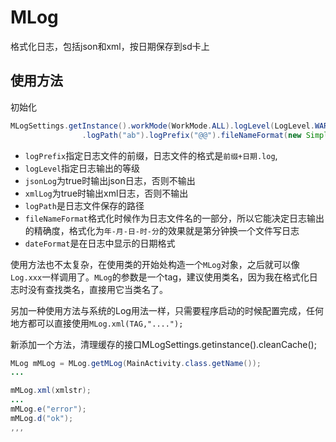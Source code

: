 # MLog
格式化日志，包括json和xml，按日期保存到sd卡上
## 使用方法
初始化
``` java
MLogSettings.getInstance().workMode(WorkMode.ALL).logLevel(LogLevel.WARN).jsonLog(true).xmlLog(true)
                .logPath("ab").logPrefix("@@").fileNameFormat(new SimpleDateFormat("yyyy-MM-dd-HH"));
```
* `logPrefix`指定日志文件的前缀，日志文件的格式是`前缀+日期.log`,
* `logLevel`指定日志输出的等级
* `jsonLog`为true时输出json日志，否则不输出
* `xmlLog`为true时输出xml日志，否则不输出
* `logPath`是日志文件保存的路径
* `fileNameFormat`格式化时候作为日志文件名的一部分，所以它能决定日志输出的精确度，格式化为`年-月-日-时-分`的效果就是第分钟换一个文件写日志
* `dateFormat`是在日志中显示的日期格式

使用方法也不太复杂，在使用类的开始处构造一个`MLog`对象，之后就可以像`Log.xxx`一样调用了。`MLog`的参数是一个tag，建议使用类名，因为我在格式化日志时没有查找类名，直接用它当类名了。


另加一种使用方法与系统的Log用法一样，只需要程序启动的时候配置完成，任何地方都可以直接使用`MLog.xml(TAG,"....");`

新添加一个方法，清理缓存的接口MLogSettings.getinstance().cleanCache();
``` java
MLog mMLog = MLog.getMLog(MainActivity.class.getName());
...

mMLog.xml(xmlstr);
...
mMLog.e("error");
mMLog.d("ok");
,,,
```
